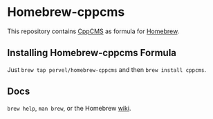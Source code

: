 Homebrew-cppcms
============
This repository contains [CppCMS](http://cppcms.com) as formula for [Homebrew](http://mxcl.github.io/homebrew).

Installing Homebrew-cppcms Formula
--------------------------------
Just `brew tap pervel/homebrew-cppcms` and then `brew install cppcms`.


Docs
----
`brew help`, `man brew`, or the Homebrew [wiki][].

[wiki]:http://wiki.github.com/mxcl/homebrew
